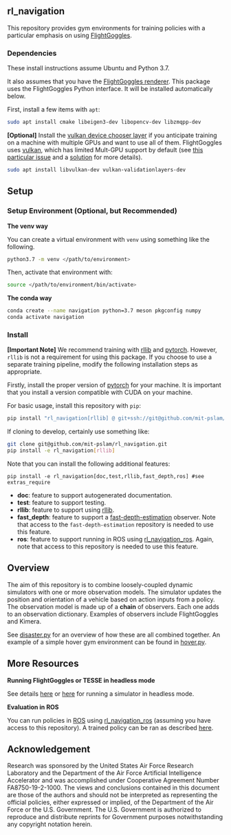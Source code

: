 ## rl_navigation

This repository provides gym environments for training policies with a particular emphasis on using [FlightGoggles](https://flightgoggles.mit.edu/).

### Dependencies

These install instructions assume Ubuntu and Python 3.7.

It also assumes that you have the [FlightGoggles renderer](https://flightgoggles-documentation.scrollhelp.site/fg/Installation.392888321.html).
This package uses the FlightGoggles Python interface. It will be installed automatically below.

First, install a few items with `apt`:
```bash
sudo apt install cmake libeigen3-dev libopencv-dev libzmqpp-dev
```

**[Optional]** Install the [vulkan device chooser layer](https://github.com/aejsmith/vkdevicechooser) if you anticipate training on a machine with multiple GPUs and want to use all of them.
FlightGoggles uses [vulkan](https://developer.nvidia.com/vulkan), which has limited Mult-GPU support by default (see [this particular issue](https://www.reddit.com/r/linux_gaming/comments/c3gk5v/force_specific_gpu_in_vulkan_applicationsgames/) and a [solution](https://github.com/aejsmith/vkdevicechooser) for more details).
```bash
sudo apt install libvulkan-dev vulkan-validationlayers-dev
```

## Setup

### Setup Environment (Optional, but Recommended)

**The venv way**

You can create a virtual environment with `venv` using something like the following.
```bash
python3.7 -m venv </path/to/environment>
```
Then, activate that environment with:
```bash
source </path/to/environment/bin/activate>
```

**The conda way**

```bash
conda create --name navigation python=3.7 meson pkgconfig numpy
conda activate navigation
```

### Install

**[Important Note]** We recommend training with [rllib](https://docs.ray.io/en/stable/rllib.html) and [pytorch](https://pytorch.org).
However, `rllib` is not a requirement for using this package.
If you choose to use a separate training pipeline, modify the following installation steps as appropriate.

Firstly, install the proper version of [pytorch](https://pytorch.org/get-started/locally/) for your machine.
It is important that you install a version compatible with CUDA on your machine.

For basic usage, install this repository with `pip`:
```bash
pip install "rl_navigation[rllib] @ git+ssh://git@github.com/mit-pslam/rl_navigation.git"
```

If cloning to develop, certainly use something like:
```bash
git clone git@github.com/mit-pslam/rl_navigation.git
pip install -e rl_navigation[rllib]
```

Note that you can install the following additional features:
```
pip install -e rl_navigation[doc,test,rllib,fast_depth,ros] #see extras_require
```
- **doc**: feature to support autogenerated documentation.
- **test**: feature to support testing.
- **rllib**: feature to support using [rllib](https://docs.ray.io/en/latest/rllib.html).
- **fast_depth**: feature to support a [fast-depth-estimation](https://github.mit.edu/aiia-suas-disaster-response/fast-depth-estimation) observer.
Note that access to the `fast-depth-estimation` repository is needed to use this feature.
- **ros**: feature to support running in ROS using [rl_navigation_ros](https://github.mit.edu/aiia-suas-disaster-response/rl_navigation_ros).
Again, note that access to this repository is needed to use this feature.


## Overview

The aim of this repository is to combine loosely-coupled dynamic simulators with one or more observation models.
The simulator updates the position and orientation of a vehicle based on action inputs from a policy.
The observation model is made up of a **chain** of observers.
Each one adds to an observation dictionary.
Examples of observers include FlightGoggles and Kimera.

See [disaster.py](src/rl_navigation/disaster.py) for an overview of how these are all combined together.
An example of a simple hover gym environment can be found in [hover.py](src/rl_navigation/tasks/hover.py).

## More Resources

**Running FlightGoggles or TESSE in headless mode**

See details [here](https://github.com/mit-aera/FlightGoggles/wiki/Running-Flightgoggles-in-AWS) or [here](https://github.com/MIT-TESSE/tesse-core#running-tesse-headless) for running a simulator in headless mode.

**Evaluation in ROS**

You can run policies in [ROS](https://www.ros.org/) using [rl_navigation_ros](https://github.mit.edu/aiia-suas-disaster-response/rl_navigation_ros) (assuming you have access to this repository).
A trained policy can be ran as described [here](src/rl_navigation_models/policies/README.md).

## Acknowledgement
Research was sponsored by the United States Air Force Research Laboratory and the Department of the Air Force Artificial Intelligence Accelerator and was accomplished under Cooperative Agreement Number FA8750-19-2-1000. The views and conclusions contained in this document are those of the authors and should not be interpreted as representing the official policies, either expressed or implied, of the Department of the Air Force or the U.S. Government. The U.S. Government is authorized to reproduce and distribute reprints for Government purposes notwithstanding any copyright notation herein.

